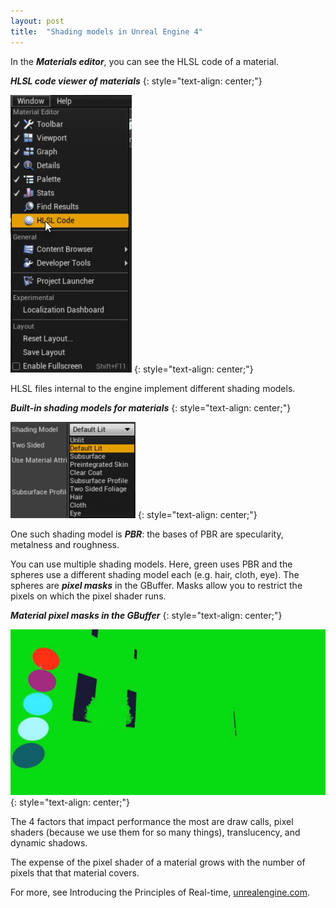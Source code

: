 ```yaml
---
layout: post
title:  "Shading models in Unreal Engine 4"
---
```

In the ***Materials editor***, you can see the HLSL code of a material.

***HLSL code viewer of materials***
{: style="text-align: center;"}

![](/assets/2020-04-30-shading-models-in-ue4/1.png)
{: style="text-align: center;"}

HLSL files internal to the engine implement different shading models.

***Built-in shading models for materials***
{: style="text-align: center;"}

![](/assets/2020-04-30-shading-models-in-ue4/2.png)
{: style="text-align: center;"}

One such shading model is ***PBR***: the bases of PBR are specularity, metalness and roughness.

You can use multiple shading models. Here, green uses PBR and the spheres use a different shading model each (e.g. hair, cloth, eye). The spheres are ***pixel masks*** in the GBuffer. Masks allow you to restrict the pixels on which the pixel shader runs.

***Material pixel masks in the GBuffer***
{: style="text-align: center;"}

![](/assets/2020-04-30-shading-models-in-ue4/3.png)
{: style="text-align: center;"}

The 4 factors that impact performance the most are draw calls, pixel shaders (because we use them for so many things), translucency, and dynamic shadows.

The expense of the pixel shader of a material grows with the number of pixels that that material covers.

For more, see Introducing the Principles of Real-time, [unrealengine.com](https://www.unrealengine.com/en-US/onlinelearning-courses).